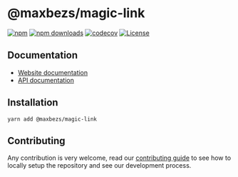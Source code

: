 # @maxbezs/magic-link

[![npm](https://img.shields.io/npm/v/@maxbezs/magic-link)](https://www.npmjs.com/package/@maxbezs/magic-link)
[![npm downloads](https://img.shields.io/npm/dm/@maxbezs/magic-link)](https://www.npmjs.com/package/@maxbezs/magic-link)
[![codecov](https://img.shields.io/codecov/c/github/accounts-js/accounts)](https://codecov.io/gh/accounts-js/accounts)
[![License](https://img.shields.io/github/license/accounts-js/accounts)](https://github.com/accounts-js/accounts/blob/master/LICENSE)

## Documentation

- [Website documentation](https://www.accountsjs.com/docs/strategies/magic-link)
- [API documentation](https://www.accountsjs.com/docs/api/magic-link/globals)

## Installation

```
yarn add @maxbezs/magic-link
```

## Contributing

Any contribution is very welcome, read our [contributing guide](https://github.com/accounts-js/accounts/blob/master/CONTRIBUTING.md) to see how to locally setup the repository and see our development process.
